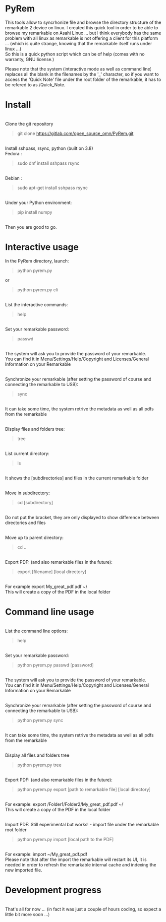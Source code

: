 # PyRem

This tools allow to syncrhonize file and browse the directory structure of the remarkable 2 device on linux.
I created this quick tool in order to be able to browse my remarkable on Asahi Linux ... but I think everybody has the same problem with all linux as remarkable is not offering a client for this platform ... (which is quite strange, knowing that the remarkable itself runs under linux ...)
<br>
So this is a quick python script which can be of help (comes with no warranty, GNU license.)

Please note that the system (interactive mode as well as command line) replaces all the blank in the filenames by the '_' character, so if you want to access the 'Quick Note' file under the root folder of the remarkable, it has to be refered to as /Quick_Note. 

# Install
<br>Clone the git repository
> git clone https://gitlab.com/open_source_omn/PyRem.git

<br>Install sshpass, rsync, python (built on 3.8)
<br>Fedora : 
> sudo dnf install sshpass rsync

<br>Debian : 
> sudo apt-get install sshpass rsync

<br>Under your Python environment:
> pip install numpy

<br>Then you are good to go.

# Interactive usage
In the PyRem directory, launch:
> python pyrem.py

or 

> python pyrem.py cli

<br>List the interactive commands:
> help

<br>Set your remarkable password:
> passwd

<br>The system will ask you to provide the password of your remarkable.
<br>You can find it in Menu/Settings/Help/Copyright and Licenses/General Information on your Remarkable

<br>Synchronize your remarkable (after setting the password of course and connecting the remarkable to USB):
> sync

<br>It can take some time, the system retrive the metadata as well as all pdfs from the remarkable

<br>Display files and folders tree:
> tree

<br>List current directory:
> ls

<br>It shows the [subdirectories] and files in the current remarkable folder

<br>Move in subdirectory:
> cd [subdirectory]

<br>Do not put the bracket, they are only displayed to show difference between directories and files

<br>Move up to parent directory:
>  cd ..

<br>Export PDF: (and also remarkable files in the future):
> export [filename] [local directory]

<br>For example export My_great_pdf.pdf ~/
<br>This will create a copy of the PDF in the local folder

# Command line usage

<br>List the command line options:
> help

<br>Set your remarkable password:
> python pyrem.py passwd [password]

<br>The system will ask you to provide the password of your remarkable.
<br>You can find it in Menu/Settings/Help/Copyright and Licenses/General Information on your Remarkable

<br>Synchronize your remarkable (after setting the password of course and connecting the remarkable to USB):
> python pyrem.py sync

<br>It can take some time, the system retrive the metadata as well as all pdfs from the remarkable

<br>Display all files and folders tree
> python pyrem.py tree

<br>Export PDF: (and also remarkable files in the future):
> python pyrem.py export [path to remarkable file] [local directory]

<br>For example: export /Folder1/Folder2/My_great_pdf.pdf ~/
<br>This will create a copy of the PDF in the local folder

<br>Import PDF: Still experimental but works! - import file under the remarkable root folder
> python pyrem.py import [local path to the PDF]

<br>For example: import ~/My_great_pdf.pdf 
<br>Please note that after the import the remarkable will restart its UI, it is needed in order to refresh the remarkable internal cache and indexing the new imported file.

# Development progress
<br>That's all for now ... (in fact it was just a couple of hours coding, so expect a little bit more soon ...)

